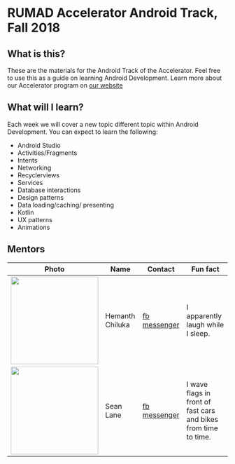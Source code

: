 # RUMAD Accelerator Android Track, Fall 2018

## What is this?

These are the materials for the Android Track of the Accelerator. Feel free to use this as a guide on learning Android Development. Learn more about our Accelerator program on [our website](https://rumad.club)

## What will I learn?

Each week we will cover a new topic different topic within Android Development. You can expect to learn the following:

* Android Studio 
* Activities/Fragments
* Intents
* Networking
* Recyclerviews
* Services
* Database interactions 
* Design patterns
* Data loading/caching/ presenting
* Kotlin
* UX patterns
* Animations


## Mentors

|Photo|Name|Contact|Fun fact|
|---|---|---|---|
|<img src="/instructor/ryan.jpg" width="200px" />|Hemanth Chiluka|[fb messenger](https://m.me/Ludakrishna)|I apparently laugh while I sleep.|
|<img src="/instructor/IMG_2310.jpg" width="200px" />|Sean Lane|[fb messenger](https://m.me/seantaylorlane)|I wave flags in front of fast cars and bikes from time to time.|
